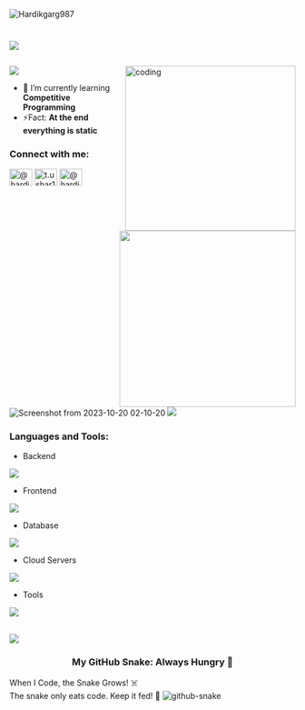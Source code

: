 <p align="left">
  <img src="https://komarev.com/ghpvc/?username=Hardikgarg987&label=Profile%20views&color=00FF00&style=flat" alt="Hardikgarg987" />
</p>
<h1 align="center"><p align="left">
 <a href="https://git.io/typing-svg" target="_blank">
    <img src="https://readme-typing-svg.herokuapp.com?size=30&color=1A9AF7&lines=;My+self+Hardik;Welcome+to+my+GitHub;I'm+a+programmer;I'm+a+Developer;">
  </a>
</p>
</h1>

<div>
<img src= "https://user-images.githubusercontent.com/73097560/115834477-dbab4500-a447-11eb-908a-139a6edaec5c.gif">
<img align="right" alt="coding" width="300" height="290" src="https://media.giphy.com/media/v1.Y2lkPTc5MGI3NjExeGdpMDZjYndvamprdzVybThxdGlxMGEwcTAxZmlvc2p5bzJxZGFlMCZlcD12MV9pbnRlcm5hbF9naWZfYnlfaWQmY3Q9Zw/VbnUQpnihPSIgIXuZv/giphy-downsized.gif">

- 🏅 I’m currently learning **Competitive Programming**
- ⚡Fact: **At the end everything is static**
</div>


<h3 align="left">Connect with me:</h3>
<p align="left">
<a href="https://www.linkedin.com/in/hardikgarg987/" target="blank"><img align="center" src="https://raw.githubusercontent.com/rahuldkjain/github-profile-readme-generator/master/src/images/icons/Social/linked-in-alt.svg" alt="@hardik_garg" height="30" width="40" /></a>
<a href="https://www.instagram.com/t.ushar20/" target="blank"><img align="center" src="https://raw.githubusercontent.com/rahuldkjain/github-profile-readme-generator/master/src/images/icons/Social/instagram.svg" alt="t.ushar19" height="30" width="40" /></a>
<a href="https://leetcode.com/Hardikgarg987/" target="blank"><img align="center" src="https://raw.githubusercontent.com/rahuldkjain/github-profile-readme-generator/master/src/images/icons/Social/leet-code.svg" alt="@hardik_garg" height="30" width="40" /></a>
</p>

<p align="left">
 <a href="https://leetcode.com/Hardikgarg987/" target="_blank">
 <img align="right" src='https://leetcard.jacoblin.cool/Tusharr2004?hide=ranking&border=0&radius=21' width='310"'>
</a>
</p>
<br>


 ![Screenshot from 2023-10-20 02-10-20](https://github.com/yashsiwach/yashsiwach/assets/112823140/1fe0731d-0d2b-4697-8134-c29c8494f381)
<img src= "https://user-images.githubusercontent.com/73097560/115834477-dbab4500-a447-11eb-908a-139a6edaec5c.gif">
    
</div>

<h3 align="left">Languages and Tools:</h3>

- Backend
<p align="left">
  <a href="https://skillicons.dev">
    <img src="https://skillicons.dev/icons?i=php,laravel,nodejs,express" />
  </a>
</p>

- Frontend
<p align="left">
  <a href="https://skillicons.dev">
    <img src="https://skillicons.dev/icons?i=ts,js,react,nextjs,tailwind,html,css" />
  </a>
</p>

- Database
<p align="left">
  <a href="https://skillicons.dev">
    <img src="https://skillicons.dev/icons?i=mongodb,mysql" />
  </a>
</p>

- Cloud Servers
<p align="left">
  <a href="https://skillicons.dev">
    <img src="https://skillicons.dev/icons?i=azure,aws,firebase" />
  </a>
</p>

- Tools
<p align="left">
  <a href="https://skillicons.dev">
    <img src="https://skillicons.dev/icons?i=git,github,figma,vscode,linux" />
  </a>
</p>

<br/>
<img src= "https://user-images.githubusercontent.com/73097560/115834477-dbab4500-a447-11eb-908a-139a6edaec5c.gif">
<h3 align="center"> My GitHub Snake: Always Hungry 🥹</h3>
When I Code, the Snake Grows! ☠️<br/>
The snake only eats code. Keep it fed! 🫡
<picture>
  <source media="(prefers-color-scheme: dark)" srcset="https://github.com/Hardikgarg987/Hardikgarg987/blob/output/github-contribution-grid-snake.svg">
  <source media="(prefers-color-scheme: light)" srcset="https://github.com/Hardikgarg987/Hardikgarg987/blob/output/github-contribution-grid-snake-dark.svg">
  <img alt="github-snake" src="https://github.com/Hardikgarg987/Hardikgarg987/blob/output/github-contribution-grid-snake-dark.svg">
</picture>

